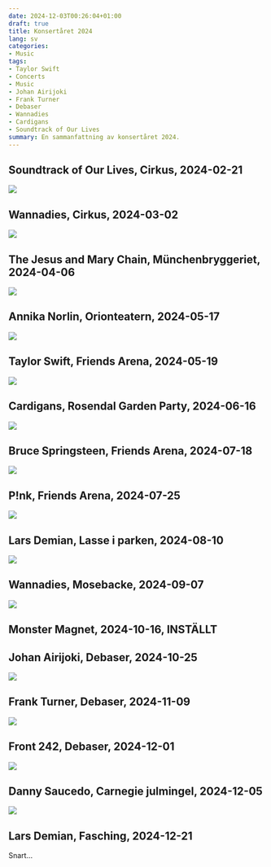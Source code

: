 ```yaml
---
date: 2024-12-03T00:26:04+01:00
draft: true
title: Konsertåret 2024
lang: sv
categories:
- Music
tags:
- Taylor Swift
- Concerts
- Music
- Johan Airijoki
- Frank Turner
- Debaser
- Wannadies
- Cardigans
- Soundtrack of Our Lives
summary: En sammanfattning av konsertåret 2024.
---
```


## Soundtrack of Our Lives, Cirkus, 2024-02-21

<img src='/images/concerts2024/tsool.jpg' class='full-width'>

## Wannadies, Cirkus, 2024-03-02

<img src='/images/concerts2024/wannadies1.jpg' class='full-width'>

## The Jesus and Mary Chain, Münchenbryggeriet, 2024-04-06

<img src='/images/concerts2024/jesusmary.jpg' class='full-width'>

## Annika Norlin, Orionteatern, 2024-05-17

<img src='/images/concerts2024/annikanorlin.jpg' class='full-width'>

## Taylor Swift, Friends Arena, 2024-05-19

<img src='/images/concerts2024/taylor.jpg' class='full-width'>

## Cardigans, Rosendal Garden Party, 2024-06-16

<img src='/images/concerts2024/cardigans.jpg' class='full-width'>

## Bruce Springsteen, Friends Arena, 2024-07-18

<img src='/images/concerts2024/bosse.jpg' class='full-width'>

## P!nk, Friends Arena, 2024-07-25

<img src='/images/concerts2024/pink.jpg' class='full-width'>

## Lars Demian, Lasse i parken, 2024-08-10

<img src='/images/concerts2024/larsd1.jpg' class='full-width'>

## Wannadies, Mosebacke, 2024-09-07

<img src='/images/concerts2024/wannadies2.jpg' class='full-width'>

## Monster Magnet, 2024-10-16, INSTÄLLT

## Johan Airijoki, Debaser, 2024-10-25

<img src='/images/concerts2024/johana.jpg' class='full-width'>

## Frank Turner, Debaser, 2024-11-09

<img src='/images/concerts2024/turner.jpg' class='full-width'>

## Front 242, Debaser, 2024-12-01

<img src='/images/concerts2024/f242.jpg' class='full-width'>

## Danny Saucedo, Carnegie julmingel, 2024-12-05

<img src='/images/concerts2024/danny.jpg' class='full-width'>

## Lars Demian, Fasching, 2024-12-21

Snart...

